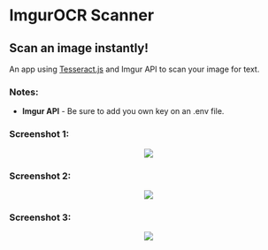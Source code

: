 # ImgurOCR Scanner

## Scan an image instantly!
An app using [Tesseract.js](https://tesseract.projectnaptha.com/) and Imgur API to scan your image for text.

### Notes:
- **Imgur API** - Be sure to add you own key on an .env file.

### Screenshot 1:
<p align="center"> <img src="https://i.imgur.com/ThPjhrE.png"> </p>

### Screenshot 2:
<p align="center"> <img src="https://i.imgur.com/rbx1PPm.png"> </p>

### Screenshot 3:
<p align="center"> <img src="https://i.imgur.com/CegMmLS.png"> </p>